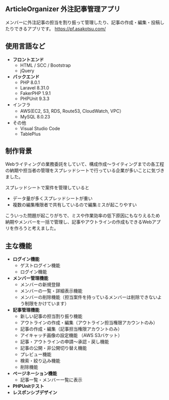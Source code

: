 ## ArticleOrganizer 外注記事管理アプリ
メンバーに外注記事の担当を割り振って管理したり、記事の作成・編集・投稿したりできるアプリです。
https://pf.asakotsu.com/

## 使用言語など
<ul>
 	<li><strong>フロントエンド</strong>
<ul>
 	<li>HTML / SCC / Bootstrap</li>
 	<li>jQuery</li>
</ul>
</li>
 	<li><strong>バックエンド</strong>
<ul>
 	<li>PHP 8.0.1</li>
 	<li>Laravel 8.31.0</li>
 	<li>FakerPHP 1.9.1</li>
 	<li>PHPUnit 9.3.3</li>
</ul>
</li>
 	<li>インフラ
<ul>
 	<li>AWS(EC2, S3, RDS, Route53, CloudWatch, VPC）</li>
 	<li>MySQL 8.0.23</li>
</ul>
</li>
 	<li>その他
<ul>
 	<li>Visual Studio Code</li>
 	<li>TablePlus</li>
</ul>
</li>
</ul>

## 制作背景
Webライティングの業務委託をしていて、構成作成〜ライティングまでの各工程の納期や担当者の管理をスプレッドシートで行っている企業が多いことに気づきました。

スプレッドシートで案件を管理していると

<ul>
    <li>データ量が多くスプレッドシートが重い</li>
    <li>複数の編集権限者で共有しているので編集ミスが起こりやすい</li>
</ul>

こういった問題が起こりがちで、ミスや作業効率の低下原因にもなりえるため
納期やメンバーを一括で管理し、記事やアウトラインの作成もできるWebアプリを作ろうと考えました。

## 主な機能
<ul>
 	<li><strong>ログイン機能</strong>
<ul>
 	<li>ゲストログイン機能</li>
 	<li>ログイン機能</li>
</ul>
</li>
 	<li><strong>メンバー管理機能</strong>
<ul>
 	<li>メンバーの新規登録</li>
 	<li>メンバーの一覧・詳細表示機能</li>
 	<li>メンバーの削除機能（担当案件を持っているメンバーは削除できないよう制限をかけています）</li>
</ul>
</li>
 	<li><strong>記事管理機能</strong>
<ul>
 	<li>新しい記事の担当割り振り機能</li>
 	<li>アウトラインの作成・編集（アウトライン担当権限アカウントのみ）</li>
 	<li>記事の作成・編集（記事担当権限アカウントのみ）</li>
 	<li>アイキャッチ画像の設定機能 （AWS S3バケット）</li>
 	<li>記事・アウトラインの申請〜承認・戻し機能</li>
 	<li>記事の公開・非公開切り替え機能</li>
 	<li>プレビュー機能</li>
 	<li>検索・絞り込み機能</li>
 	<li>削除機能</li>
</ul>
</li>
 	<li><strong>ページネーション機能</strong>
<ul>
 	<li>記事一覧・メンバー一覧に表示</li>
</ul>
</li>
 	<li><strong>PHPUnitテスト</strong></li>
 	<li><strong>レスポンシブデザイン</strong></li>
</ul>
